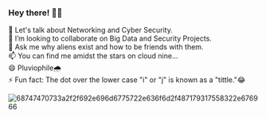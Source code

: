 ### Hey there!  👋😃
 
<!--   
**Poshini/Poshini** is a ✨ _special_ ✨ repository because its `README.md` (this file) appears on your GitHub profile.-->
    
  🌱 Let's talk about Networking and Cyber Security.                     
  👯 I’m looking to collaborate on Big Data and Security Projects.                             
  💬 Ask me why aliens exist and how to be friends with them.                 
  📫 You can find me amidst the stars on cloud nine...                         
  😄 Pluviophile🌧️                                                                            
  ⚡ Fun fact: The dot over the lower case "i" or "j" is known as a "tittle."😂 
   
   ![68747470733a2f2f692e696d6775722e636f6d2f487179317558322e676966](https://user-images.githubusercontent.com/49205289/114912288-7222a980-9e3d-11eb-9fa6-7d93371a0606.gif)

       
    
  
     
